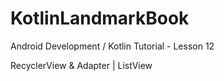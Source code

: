 # KotlinLandmarkBook

Android Development / Kotlin Tutorial - Lesson 12

RecyclerView & Adapter | ListView
